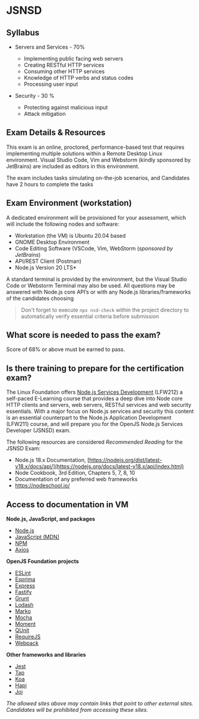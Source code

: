 # JSNSD


## Syllabus


- Servers and Services - 70%
  - Implementing public facing web servers
  - Creating RESTful HTTP services
  - Consuming other HTTP services
  - Knowledge of HTTP verbs and status codes
  - Processing user input

 - Security - 30 %
   - Protecting against malicious input
   - Attack mitigation

## Exam Details & Resources
This exam is an online, proctored, performance-based test that requires implementing multiple solutions within a Remote Desktop Linux environment. Visual Studio Code, Vim and Webstorm (kindly sponsored by JetBrains) are included as editors in this environment.

The exam includes tasks simulating on-the-job scenarios, and Candidates have 2 hours to complete the tasks



## Exam Environment (workstation)

A dedicated environment will be provisioned for your assessment, which will include the following nodes and software:

- Workstation (the VM) is Ubuntu 20.04 based
- GNOME Desktop Environment
- Code Editing Software (VSCode, Vim, WebStorm (*sponsored by JetBrains*)
- API/REST Client (Postman)
- Node.js Version 20 LTS*

A standard terminal is provided by the environment, but the Visual Studio Code or Webstorm Terminal may also be used. All questions may be answered with Node.js core API’s or with any Node.js libraries/frameworks of the candidates choosing

> Don't forget to execute `npx nsd-check` within the project directory to automatically verify essential criteria before submission

## **What score is needed to pass the exam?**

Score of 68% or above must be earned to pass.



## **Is there training to prepare for the certification exam?**

The Linux Foundation offers [Node.js Services Development](https://training.linuxfoundation.org/training/node-js-services-development-lfw212/) (LFW212) a self-paced E-Learning course that provides a deep dive into Node core HTTP clients and servers, web servers, RESTful services and web security essentials.  With a major focus on Node.js services and security this content is an essential counterpart to the Node.js Application Development (LFW211) course, and will prepare you for the OpenJS Node.js Services Developer (JSNSD) exam.

The following resources are considered *Recommended Reading* for the JSNSD Exam: 

- Node.js 18.x Documentation,  [https://nodejs.org/dist/latest-v18.x/docs/api/](https://nodejs.org/docs/latest-v18.x/api/index.html) 
- Node Cookbook, 3rd Edition, Chapters 5, 7, 8, 10  
- Documentation of any preferred web frameworks 
- https://nodeschool.io/ 

## Access to documentation in VM

**Node.js, JavaScript, and packages**

- [Node.js](https://nodejs.org/docs/latest-v20.x/api/index.html)
- [JavaScript (MDN)](https://developer.mozilla.org/docs/Web/JavaScript)
- [NPM](https://www.npmjs.com/)
- [Axios](https://axios-http.com/docs/intro)

**OpenJS Foundation projects**

- [ESLint](https://eslint.org/docs/user-guide/configuring/)
- [Esprima](https://esprima.org/doc/index.html)
- [Express](https://expressjs.com/api.html)
- [Fastify](https://fastify.dev/docs/latest/)
- [Grunt](https://gruntjs.com/getting-started)
- [Lodash](https://lodash.com/docs/)
- [Marko](https://markojs.com/docs/getting-started/)
- [Mocha](https://mochajs.org/)
- [Moment](https://momentjs.com/docs/)
- [QUnit](https://api.qunitjs.com/)
- [RequireJS](https://requirejs.org/docs/api.html)
- [Webpack](https://webpack.js.org/concepts/)

**Other frameworks and libraries**

- [Jest](https://jestjs.io/docs/getting-started)
- [Tap](https://node-tap.org/docs/getting-started/)
- [Koa](https://koajs.com/)
- [Hapi](https://hapi.dev/api)
- [Joi](https://joi.dev/api)

*The allowed sites above may contain links that point to other external sites.  Candidates will be prohibited from accessing these sites.*